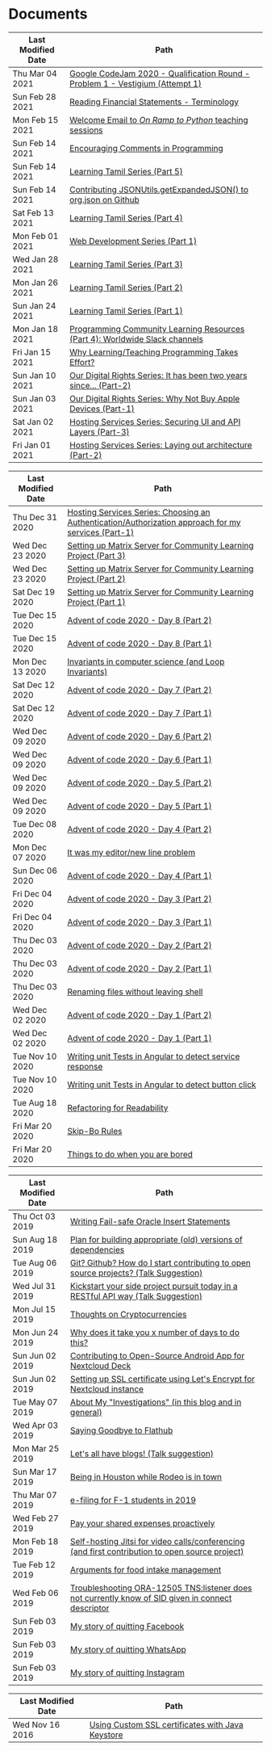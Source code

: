 # Documents

Last Modified Date|Path
-|-
Thu Mar 04 2021|[Google CodeJam 2020 - Qualification Round - Problem 1 - Vestigium (Attempt 1)](google-codejam-2020-1-vestigium-attempt-1.md)
Sun Feb 28 2021|[Reading Financial Statements - Terminology](reading-financial-statements--terminology.md)
Mon Feb 15 2021|[Welcome Email to _On Ramp to Python_ teaching sessions](teaching-programming-welcome-email.md)
Sun Feb 14 2021|[Encouraging Comments in Programming](encouraging-commenting-in-python-programming.md)
Sun Feb 14 2021|[Learning Tamil Series (Part 5)](learning-tamil-series-part-5.md)
Sun Feb 14 2021|[Contributing JSONUtils.getExpandedJSON() to org.json on Github](contributing-jsonutils-getexpandedjson-org-json.md)
Sat Feb 13 2021|[Learning Tamil Series (Part 4)](learning-tamil-series-part-4.md)
Mon Feb 01 2021|[Web Development Series (Part 1)](web-development-series-part-1.md)
Wed Jan 28 2021|[Learning Tamil Series (Part 3)](learning-tamil-series-part-3.md)
Mon Jan 26 2021|[Learning Tamil Series (Part 2)](learning-tamil-series-part-2.md)
Sun Jan 24 2021|[Learning Tamil Series (Part 1)](learning-tamil-series-part-1.md)
Mon Jan 18 2021|[Programming Community Learning Resources (Part 4): Worldwide Slack channels](programming-community-learning-resources-series-part-4.md)
Fri Jan 15 2021|[Why Learning/Teaching Programming Takes Effort?](why-learning-teaching-programming-takes-effort.md)
Sun Jan 10 2021|[Our Digital Rights Series: It has been two years since... (Part-2)](our-digital-rights-series-part-2.md)
Sun Jan 03 2021|[Our Digital Rights Series: Why Not Buy Apple Devices (Part-1)](our-digital-rights-series-part-1.md)
Sat Jan 02 2021|[Hosting Services Series: Securing UI and API Layers (Part-3)](hosting-services-series-part-3.md)
Fri Jan 01 2021|[Hosting Services Series: Laying out architecture (Part-2)](hosting-services-series-part-2.md)

Last Modified Date|Path
-|-
Thu Dec 31 2020|[Hosting Services Series: Choosing an Authentication/Authorization approach for my services (Part-1)](hosting-services-series-part-1.md)
Wed Dec 23 2020|[Setting up Matrix Server for Community Learning Project (Part 3)](setting-up-matrix-server-for-community-learning-part-3.md)
Wed Dec 23 2020|[Setting up Matrix Server for Community Learning Project (Part 2)](setting-up-matrix-server-for-community-learning-part-2.md)
Sat Dec 19 2020|[Setting up Matrix Server for Community Learning Project (Part 1)](setting-up-matrix-server-for-community-learning-part-1.md)
Tue Dec 15 2020|[Advent of code 2020 - Day 8 (Part 2)](advent-of-code-2020-day-8-part-2.md)
Tue Dec 15 2020|[Advent of code 2020 - Day 8 (Part 1)](advent-of-code-2020-day-8-part-1.md)
Mon Dec 13 2020|[Invariants in computer science (and Loop Invariants)](loop-invariants.md)
Sat Dec 12 2020|[Advent of code 2020 - Day 7 (Part 2)](advent-of-code-2020-day-7-part-2.md)
Sat Dec 12 2020|[Advent of code 2020 - Day 7 (Part 1)](advent-of-code-2020-day-7-part-1.md)
Wed Dec 09 2020|[Advent of code 2020 - Day 6 (Part 2)](advent-of-code-2020-day-6-part-2.md)
Wed Dec 09 2020|[Advent of code 2020 - Day 6 (Part 1)](advent-of-code-2020-day-6-part-1.md)
Wed Dec 09 2020|[Advent of code 2020 - Day 5 (Part 2)](advent-of-code-2020-day-5-part-2.md)
Wed Dec 09 2020|[Advent of code 2020 - Day 5 (Part 1)](advent-of-code-2020-day-5-part-1.md)
Tue Dec 08 2020|[Advent of code 2020 - Day 4 (Part 2)](advent-of-code-2020-day-4-part-2.md)
Mon Dec 07 2020|[It was my editor/new line problem](it-was-my-editor-newline-problem.md)
Sun Dec 06 2020|[Advent of code 2020 - Day 4 (Part 1)](advent-of-code-2020-day-4-part-1.md)
Fri Dec 04 2020|[Advent of code 2020 - Day 3 (Part 2)](advent-of-code-2020-day-3-part-2.md)
Fri Dec 04 2020|[Advent of code 2020 - Day 3 (Part 1)](advent-of-code-2020-day-3-part-1.md)
Thu Dec 03 2020|[Advent of code 2020 - Day 2 (Part 2)](advent-of-code-2020-day-2-part-2.md)
Thu Dec 03 2020|[Advent of code 2020 - Day 2 (Part 1)](advent-of-code-2020-day-2-part-1.md)
Thu Dec 03 2020|[Renaming files without leaving shell](renaming-files-without-leaving-shell.md)
Wed Dec 02 2020|[Advent of code 2020 - Day 1 (Part 2)](advent-of-code-2020-day-1-part-2.md)
Wed Dec 02 2020|[Advent of code 2020 - Day 1 (Part 1)](advent-of-code-2020-day-1-part-1.md)
Tue Nov 10 2020|[Writing unit Tests in Angular to detect service response](writing-focussed-unit-tests-angular.md)
Tue Nov 10 2020|[Writing unit Tests in Angular to detect button click](writing-unit-tests-for-ui-events-angular.md)
Tue Aug 18 2020|[Refactoring for Readability](refactoring-for-readability.md)
Fri Mar 20 2020|[Skip-Bo Rules](skip-bo-rules.md)
Fri Mar 20 2020|[Things to do when you are bored](things-to-do-when-you-are-bored.md)

Last Modified Date|Path
-|-
Thu Oct 03 2019|[Writing Fail-safe Oracle Insert Statements](writing-fail-safe-oracle-insert-statements.md)
Sun Aug 18 2019|[Plan for building appropriate (old) versions of dependencies](plan-for-building-appropriate-old-versions-of-dependencies.md)
Tue Aug 06 2019|[Git? Github? How do I start contributing to open source projects? (Talk Suggestion)](intro-to-git-and-contributing-to-open-source.md )
Wed Jul 31 2019|[Kickstart your side project pursuit today in a RESTful API way (Talk Suggestion)](kickstart-your-side-project-in-a-restful-way-talk-suggestion.md)
Mon Jul 15 2019|[Thoughts on Cryptocurrencies](thoughts-on-cryptocurrencies.md)
Mon Jun 24 2019|[Why does it take you x number of days to do this?](why-does-it-take-3-days-to-develop-an-api-endpoint.md)
Sun Jun 02 2019|[Contributing to Open-Source Android App for Nextcloud Deck](contributing-to-open-source-android-app-for-nextcloud-deck.md)
Sun Jun 02 2019|[Setting up SSL certificate using Let's Encrypt for Nextcloud instance](setting-up-letsencrypt-ssl-for-nextcloud.md)
Tue May 07 2019|[About My "Investigations" (in this blog and in general)](about-my-investigations-in-this-blog-and-in-general.md)
Wed Apr 03 2019|[Saying Goodbye to Flathub](saying-goodbye-to-flathub.md)
Mon Mar 25 2019|[Let's all have blogs! (Talk suggestion)](lets-all-have-blogs-talk-suggestion.md)
Sun Mar 17 2019|[Being in Houston while Rodeo is in town](being-in-houston-while-rodeo-is-in-town.md)
Thu Mar 07 2019|[e-filing for F-1 students in 2019](e-filing-for-f-1-students-in-2019.md)
Wed Feb 27 2019|[Pay your shared expenses proactively](pay-your-shared-expenses-proactively.md)
Mon Feb 18 2019|[Self-hosting Jitsi for video calls/conferencing (and first contribution to open source project)](self-hosting-jitsi-for-video-calls-conferencing-and-first-contribution.md )
Tue Feb 12 2019|[Arguments for food intake management](arguments-for-food-intake-management.md)
Wed Feb 06 2019|[Troubleshooting ORA-12505 TNS:listener does not currently know of SID given in connect descriptor](troubleshooting-ora-12505-does-not-currently-know-of-sid-given-mule-4.md)
Sun Feb 03 2019|[My story of quitting Facebook](my-story-of-quitting-facebook.md)
Sun Feb 03 2019|[My story of quitting WhatsApp](my-story-of-quitting-whatsapp.md)
Sun Feb 03 2019|[My story of quitting Instagram](my-story-of-quitting-instagram.md)

Last Modified Date|Path
-|-
Wed Nov 16 2016|[Using Custom SSL certificates with Java Keystore](using-custom-certs-with-java-keystore-in-2016-jdk7.md)
